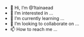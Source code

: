 - 👋 Hi, I’m @1tainaead
- 👀 I’m interested in ...
- 🌱 I’m currently learning ...
- 💞️ I’m looking to collaborate on ...
- 📫 How to reach me ...

<!---
1tainaead/1tainaead is a ✨ special ✨ repository because its `README.md` (this file) appears on your GitHub profile.
You can click the Preview link to take a look at your changes.
--->

